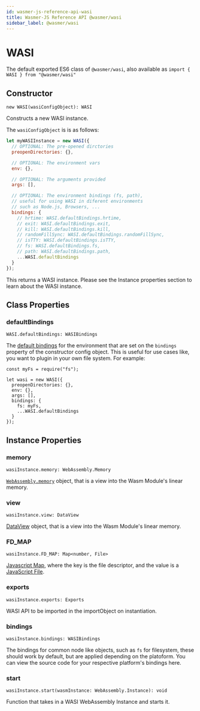 ```yaml
---
id: wasmer-js-reference-api-wasi
title: Wasmer-JS Reference API @wasmer/wasi 
sidebar_label: @wasmer/wasi
---
```


# WASI

The default exported ES6 class of `@wasmer/wasi`, also available as `import { WASI } from "@wasmer/wasi"` 

## Constructor

`new WASI(wasiConfigObject): WASI`

Constructs a new WASI instance.

The `wasiConfigObject` is is as follows:

```javascript
let myWASIInstance = new WASI({
  // OPTIONAL: The pre-opened dirctories
  preopenDirectories: {},

  // OPTIONAL: The environment vars
  env: {},

  // OPTIONAL: The arguments provided
  args: [],

  // OPTIONAL: The environment bindings (fs, path),
  // useful for using WASI in diferent environments
  // such as Node.js, Browsers, ...
  bindings: {
    // hrtime: WASI.defaultBindings.hrtime,
    // exit: WASI.defaultBindings.exit,
    // kill: WASI.defaultBindings.kill,
    // randomFillSync: WASI.defaultBindings.randomFillSync,
    // isTTY: WASI.defaultBindings.isTTY,
    // fs: WASI.defaultBindings.fs,
    // path: WASI.defaultBindings.path,
    ...WASI.defaultBindings
  }
});
```

This returns a WASI instance. Please see the Instance properties section to learn about the WASI instance.

## Class Properties

### defaultBindings

`WASI.defaultBindings: WASIBindings`

The [default bindings](https://github.com/wasmerio/wasmer-js/tree/master/packages/wasi/src/bindings) for the environment that are set on the `bindings` property of the constructor config object. This is useful for use cases like, you want to plugin in your own file system. For example:

    const myFs = require("fs");
    
    let wasi = new WASI({
      preopenDirectories: {},
      env: {},
      args: [],
      bindings: {
        fs: myFs,
        ...WASI.defaultBindings
      }
    });

## Instance Properties

### memory

`wasiInstance.memory: WebAssembly.Memory`

[`WebAssembly.memory`](https://developer.mozilla.org/en-US/docs/Web/JavaScript/Reference/Global_Objects/WebAssembly/Memory) object, that is a view into the Wasm Module's linear memory.

### view

`wasiInstance.view: DataView` 

[DataView](https://developer.mozilla.org/en-US/docs/Web/JavaScript/Reference/Global_Objects/DataView) object, that is a view into the Wasm Module's linear memory.

### FD_MAP

`wasiInstance.FD_MAP: Map<number, File>` 

[Javascript Map](https://developer.mozilla.org/en-US/docs/Web/JavaScript/Reference/Global_Objects/Map), where the key is the file descriptor, and the value is a [JavaScript File](https://developer.mozilla.org/en-US/docs/Web/API/File).

### exports

`wasiInstance.exports: Exports`

WASI API to be imported in the importObject on instantiation.

### bindings

`wasiInstance.bindings: WASIBindings`

The bindings for common node like objects, such as `fs` for filesystem, these should work by default, but are applied depending on the platoform. You can view the source code for your respective platform's bindings here.

### start

`wasiInstance.start(wasmInstance: WebAssembly.Instance): void`

Function that takes in a WASI WebAssembly Instance and starts it.
